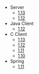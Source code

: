 - Server
  - [1.13](/release-notes/server/1.13.md)
  - [1.12](/release-notes/server/1.12.md)
- Java Client
  - [1.12](/release-notes/java-client/1.12.md)
- C Client
  - [1.13](/release-notes/c-client/1.13.md)
  - [1.12](/release-notes/c-client/1.12.md)
  - [1.11](/release-notes/c-client/1.11.md)
  - [1.10](/release-notes/c-client/1.10.md)
- Spring
  - [1.11](/release-notes/spring/1.11.md)

